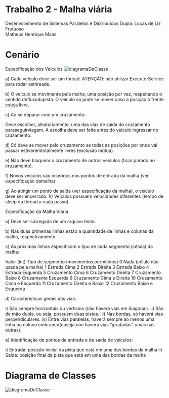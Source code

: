 # Trabalho 2 - Malha viária

Desenvolvimento de Sistemas Paralelos e Distribuídos
Dupla: Lucas de Liz Frutuoso   
       Matheus Henrique Maas


# Cenário

Especificação dos Veículos
![diagramaDeClasse](https://user-images.githubusercontent.com/44911079/198379746-0b224b71-7e7c-4323-a11a-639a0e474145.jpeg)

a) Cada veículo deve ser um thread. ATENÇÃO: não utilizar ExecutorService para rodar asthreads.

b) O veículo se movimenta pela malha, uma posição por vez, respeitando o sentido defluxodapista. O veículo só pode se mover caso a posição à frente esteja livre.

c) Ao se deparar com um cruzamento: 

Deve escolher, aleatoriamente, uma das vias de saída do cruzamento paraseguirviagem. A escolha deve ser feita antes do veículo ingressar no cruzamento. 

d) Só deve se mover pelo cruzamento se todas as posições por onde vai passar estiveremtotalmente livres (exclusão mútua). 

e) Não deve bloquear o cruzamento de outros veículos (ficar parado no cruzamento).

f) Novos veículos são inseridos nos pontos de entrada da malha (ver especificação damalha)

g) Ao atingir um ponto de saída (ver especificação da malha), o veículo deve ser encerrado. h) Veículos possuem velocidades diferentes (tempo de sleep da thread a cada passo).

Especificação da Malha Viária

a) Deve ser carregada de um arquivo texto. 

b) Nas duas primeiras linhas estão a quantidade de linhas e colunas da malha, respectivamente.

c) As próximas linhas especificam o tipo de cada segmento (célula) da malha:

Valor (int) Tipo de segmento (movimentos permitidos)
0 Nada (célula não usada pela malha)
1 Estrada Cima
2 Estrada Direita
3 Estrada Baixo
4 Estrada Esquerda
5 Cruzamento Cima
6 Cruzamento Direita
7 Cruzamento Baixo
8 Cruzamento Esquerda
9 Cruzamento Cima e Direita
10 Cruzamento Cima e Esquerda
11 Cruzamento Direita e Baixo
12 Cruzamento Baixo e Esquerda

d) Características gerais das vias:

i) São sempre horizontais ou verticais (não haverá vias em diagonal).
ii) São de mão dupla, ou seja, possuem duas pistas.
iii) Nas bordas, só haverá vias perpendiculares.
iv) Entre vias paralelas, haverá sempre ao menos uma linha ou coluna embranco(ouseja,não haverá vias “grudadas” umas nas outras). 

e) Identificação de pontos de entrada e de saída de veículos:

i) Entrada: posição inicial da pista que está em uma das bordas da malha
ii) Saída: posição final da pista que está em uma das bordas da malha

# Diagrama de Classes

![diagramaDeClasse](https://user-images.githubusercontent.com/44911079/198379800-9456d9b5-809a-4c37-9fb6-6230395c5fe6.jpeg)



